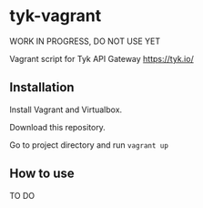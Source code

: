 # tyk-vagrant

WORK IN PROGRESS, DO NOT USE YET

Vagrant script for Tyk API Gateway https://tyk.io/

## Installation

Install Vagrant and Virtualbox.

Download this repository.

Go to project directory and run `vagrant up`

## How to use

TO DO
